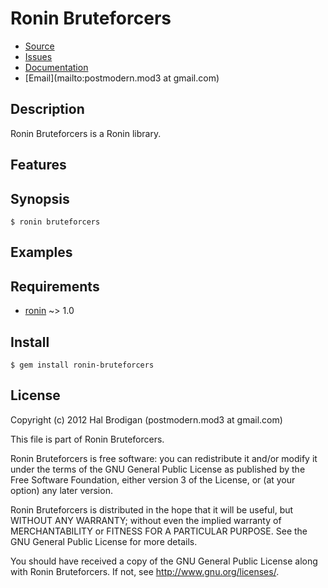 # Ronin Bruteforcers

* [Source](http://github.com/ronin-ruby/ronin-bruteforcers)
* [Issues](http://github.com/ronin-ruby/ronin-bruteforcers/issues)
* [Documentation](http://rubydoc.info/gems/ronin-bruteforcers/frames)
* [Email](mailto:postmodern.mod3 at gmail.com)

## Description

Ronin Bruteforcers is a Ronin library.

## Features

## Synopsis

    $ ronin bruteforcers

## Examples

## Requirements

* [ronin](http://github.com/ronin-ruby/ronin#readme) ~> 1.0

## Install

    $ gem install ronin-bruteforcers

## License

Copyright (c) 2012 Hal Brodigan (postmodern.mod3 at gmail.com)

This file is part of Ronin Bruteforcers.

Ronin Bruteforcers is free software: you can redistribute it and/or modify
it under the terms of the GNU General Public License as published by
the Free Software Foundation, either version 3 of the License, or
(at your option) any later version.

Ronin Bruteforcers is distributed in the hope that it will be useful,
but WITHOUT ANY WARRANTY; without even the implied warranty of
MERCHANTABILITY or FITNESS FOR A PARTICULAR PURPOSE.  See the
GNU General Public License for more details.

You should have received a copy of the GNU General Public License
along with Ronin Bruteforcers.  If not, see <http://www.gnu.org/licenses/>.
